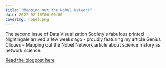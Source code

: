 ```yaml
---
title: "Mapping out the Nobel Network"
date: 2022-02-10T00:00:00
coverImg: nobel.png
---
```


The second issue of Data Visualization Society's fabulous printed Nightingale arrived a few weeks ago - proudly featuring my article Genius Cliques - Mapping out the Nobel Network article about science history as network science.

<!--more-->


[Read the blogpost here](https://www.linkedin.com/posts/milan-janosov_networkscience-datascience-datavisualization-activity-7040633828494721025-dA2w?utm_source=share&utm_medium=member_ios)
